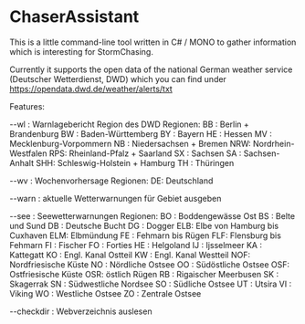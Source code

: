 <h1>ChaserAssistant</h1>

This is a little command-line tool written in C# / MONO to gather information which is interesting for StormChasing.

Currently it supports the open data of the national German weather service (Deutscher Wetterdienst, DWD) which you can find under https://opendata.dwd.de/weather/alerts/txt



Features:

--wl <Region> : Warnlagebericht Region des DWD
	Regionen:
		BB : Berlin + Brandenburg
		BW : Baden-Württemberg
		BY : Bayern
		HE : Hessen
		MV : Mecklenburg-Vorpommern
		NB : Niedersachsen + Bremen
		NRW: Nordrhein-Westfalen
		RPS: Rheinland-Pfalz + Saarland
		SX : Sachsen
		SA : Sachsen-Anhalt
		SHH: Schleswig-Holstein + Hamburg
		TH : Thüringen

 --wv <Region> : Wochenvorhersage
	Regionen:
		DE: Deutschland

 --warn <Autokennzeichen> : aktuelle Wetterwarnungen für Gebiet ausgeben

 --see <Gebiet> : Seewetterwarnungen
	Regionen:
		BO : Boddengewässe Ost
		BS : Belte und Sund
		DB : Deutsche Bucht
		DG : Dogger
		ELB: Elbe von Hamburg bis Cuxhaven
		ELM: Elbmündung
		FE : Fehmarn bis Rügen
		FLF: Flensburg bis Fehmarn
		FI : Fischer
		FO : Forties
		HE : Helgoland
		IJ : Ijsselmeer
		KA : Kattegatt
		KO : Engl. Kanal Ostteil
		KW : Engl. Kanal Westteil
		NOF: Nordfriesische Küste
		NO : Nördliche Ostsee
		OO : Südöstliche Ostsee
		OSF: Ostfriesische Küste
		OSR: östlich Rügen
		RB : Rigaischer Meerbusen
		SK : Skagerrak
		SN : Südwestliche Nordsee
		SO : Südliche Ostsee
		UT : Utsira
		VI : Viking
		WO : Westliche Ostsee
		ZO : Zentrale Ostsee

 --checkdir <URL> : Webverzeichnis auslesen
